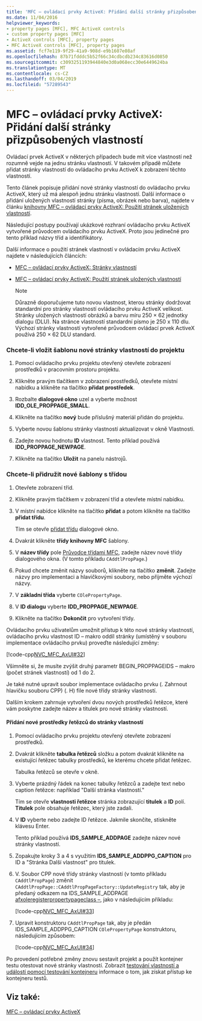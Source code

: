 ```yaml
---
title: 'MFC – ovládací prvky ActiveX: Přidání další stránky přizpůsobených vlastností'
ms.date: 11/04/2016
helpviewer_keywords:
- property pages [MFC], MFC ActiveX controls
- custom property pages [MFC]
- ActiveX controls [MFC], property pages
- MFC ActiveX controls [MFC], property pages
ms.assetid: fcf7e119-9f29-41a9-908d-e9b1607e08af
ms.openlocfilehash: 87b71fdddc5b52f66c34cdbcdb234c83616d0850
ms.sourcegitcommit: c3093251193944840e3d0a068ecc30e6449624ba
ms.translationtype: MT
ms.contentlocale: cs-CZ
ms.lasthandoff: 03/04/2019
ms.locfileid: "57289543"
---
```

# <a name="mfc-activex-controls-adding-another-custom-property-page"></a>MFC – ovládací prvky ActiveX: Přidání další stránky přizpůsobených vlastností

Ovládací prvek ActiveX v některých případech bude mít více vlastností než rozumně vejde na jednu stránku vlastností. V takovém případě můžete přidat stránky vlastností do ovládacího prvku ActiveX k zobrazení těchto vlastností.

Tento článek popisuje přidání nové stránky vlastností do ovládacího prvku ActiveX, který už má alespoň jednu stránku vlastností. Další informace o přidání uložených vlastností stránky (písma, obrázek nebo barva), najdete v článku [knihovny MFC – ovládací prvky ActiveX: Použití stránek uložených vlastností](../mfc/mfc-activex-controls-using-stock-property-pages.md).

Následující postupy používají ukázkové rozhraní ovládacího prvku ActiveX vytvořené průvodcem ovládacího prvku ActiveX. Proto jsou jedinečné pro tento příklad názvy tříd a identifikátory.

Další informace o použití stránek vlastností v ovládacím prvku ActiveX najdete v následujících článcích:

- [MFC – ovládací prvky ActiveX: Stránky vlastností](../mfc/mfc-activex-controls-property-pages.md)

- [MFC – ovládací prvky ActiveX: Použití stránek uložených vlastností](../mfc/mfc-activex-controls-using-stock-property-pages.md)

    > [!NOTE]
    >  Důrazně doporučujeme tuto novou vlastnost, kterou stránky dodržovat standardní pro stránky vlastností ovládacího prvku ActiveX velikost. Stránky uložených vlastností obrázků a barvu míru 250 × 62 jednotky dialogu (DLU). Na stránce vlastností standardní písmo je 250 x 110 dlu. Výchozí stránky vlastností vytvořené průvodcem ovládací prvek ActiveX používá 250 × 62 DLU standard.

### <a name="to-insert-a-new-property-page-template-into-your-project"></a>Chcete-li vložit šablonu nové stránky vlastností do projektu

1. Pomocí ovládacího prvku projektu otevřený otevřete zobrazení prostředků v pracovním prostoru projektu.

1. Klikněte pravým tlačítkem v zobrazení prostředků, otevřete místní nabídku a klikněte na tlačítko **přidat prostředek**.

1. Rozbalte **dialogové okno** uzel a vyberte možnost **IDD_OLE_PROPPAGE_SMALL**.

1. Klikněte na tlačítko **nový** bude příslušný materiál přidán do projektu.

1. Vyberte novou šablonu stránky vlastností aktualizovat v okně Vlastnosti.

1. Zadejte novou hodnotu **ID** vlastnost. Tento příklad používá **IDD_PROPPAGE_NEWPAGE**.

1. Klikněte na tlačítko **Uložit** na panelu nástrojů.

### <a name="to-associate-the-new-template-with-a-class"></a>Chcete-li přidružit nové šablony s třídou

1. Otevřete zobrazení tříd.

1. Klikněte pravým tlačítkem v zobrazení tříd a otevřete místní nabídku.

1. V místní nabídce klikněte na tlačítko **přidat** a potom klikněte na tlačítko **přidat třídu**.

   Tím se otevře [přidat třídu](../ide/add-class-dialog-box.md) dialogové okno.

1. Dvakrát klikněte **třídy knihovny MFC** šablony.

1. V **název třídy** pole [Průvodce třídami MFC](../mfc/reference/mfc-add-class-wizard.md), zadejte název nové třídy dialogového okna. (V tomto příkladu `CAddtlPropPage`.)

1. Pokud chcete změnit názvy souborů, klikněte na tlačítko **změnit**. Zadejte názvy pro implementaci a hlavičkovými soubory, nebo přijměte výchozí názvy.

1. V **základní třída** vyberte `COlePropertyPage`.

1. V **ID dialogu** vyberte **IDD_PROPPAGE_NEWPAGE**.

9. Klikněte na tlačítko **Dokončit** pro vytvoření třídy.

Ovládacího prvku uživatelům umožnit přístup k této nové stránky vlastností, ovládacího prvku vlastnost ID – makro oddíl stránky (umístěný v souboru implementace ovládacího prvku) proveďte následující změny:

[!code-cpp[NVC_MFC_AxUI#32](../mfc/codesnippet/cpp/mfc-activex-controls-adding-another-custom-property-page_1.cpp)]

Všimněte si, že musíte zvýšit druhý parametr BEGIN_PROPPAGEIDS – makro (počet stránek vlastností) od 1 do 2.

Je také nutné upravit soubor implementace ovládacího prvku (. Zahrnout hlavičku souboru CPP) (. H) file nové třídy stránky vlastností.

Dalším krokem zahrnuje vytvoření dvou nových prostředků řetězce, které vám poskytne zadejte název a titulek pro nové stránky vlastností.

#### <a name="to-add-new-string-resources-to-a-property-page"></a>Přidání nové prostředky řetězců do stránky vlastností

1. Pomocí ovládacího prvku projektu otevřený otevřete zobrazení prostředků.

1. Dvakrát klikněte **tabulka řetězců** složku a potom dvakrát klikněte na existující řetězec tabulky prostředků, ke kterému chcete přidat řetězec.

   Tabulka řetězců se otevře v okně.

1. Vyberte prázdný řádek na konec tabulky řetězců a zadejte text nebo caption řetězce: například "Další stránka vlastností."

   Tím se otevře **vlastnosti řetězce** stránka zobrazující **titulek** a **ID** polí. **Titulek** pole obsahuje řetězec, který jste zadali.

1. V **ID** vyberte nebo zadejte ID řetězce. Jakmile skončíte, stiskněte klávesu Enter.

   Tento příklad používá **IDS_SAMPLE_ADDPAGE** zadejte název nové stránky vlastností.

1. Zopakujte kroky 3 a 4 s využitím **IDS_SAMPLE_ADDPPG_CAPTION** pro ID a "Stránka Další vlastnost" pro titulek.

1. V. Soubor CPP nové třídy stránky vlastností (v tomto příkladu `CAddtlPropPage`) změnit `CAddtlPropPage::CAddtlPropPageFactory::UpdateRegistry` tak, aby je předaný odkazem na IDS_SAMPLE_ADDPAGE [afxoleregisterpropertypageclass –](../mfc/reference/registering-ole-controls.md#afxoleregisterpropertypageclass), jako v následujícím příkladu:

   [!code-cpp[NVC_MFC_AxUI#33](../mfc/codesnippet/cpp/mfc-activex-controls-adding-another-custom-property-page_2.cpp)]

1. Upravit konstruktoru `CAddtlPropPage` tak, aby je předán IDS_SAMPLE_ADDPPG_CAPTION `COlePropertyPage` konstruktoru, následujícím způsobem:

   [!code-cpp[NVC_MFC_AxUI#34](../mfc/codesnippet/cpp/mfc-activex-controls-adding-another-custom-property-page_3.cpp)]

Po provedení potřebné změny znovu sestavit projekt a použít kontejner testu otestovat nové stránky vlastností. Zobrazit [testování vlastností a událostí pomocí testování kontejneru](../mfc/testing-properties-and-events-with-test-container.md) informace o tom, jak získat přístup ke kontejneru testů.

## <a name="see-also"></a>Viz také:

[MFC – ovládací prvky ActiveX](../mfc/mfc-activex-controls.md)
